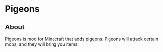 # Pigeons

## About

Pigeons is mod for Minecraft that adds pigeons. Pigeons will attack certain mobs, and they will bring you items.
